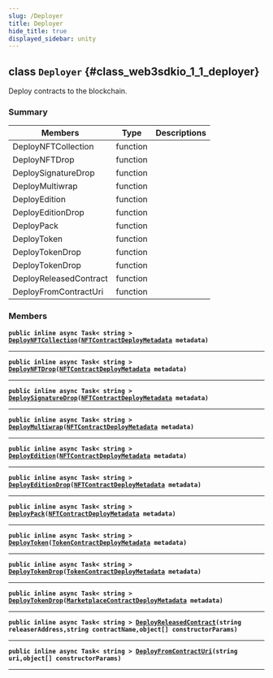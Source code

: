 ```yaml
---
slug: /Deployer
title: Deployer
hide_title: true
displayed_sidebar: unity
---
```


## class `Deployer` {#class_web3sdkio_1_1_deployer}

Deploy contracts to the blockchain.

### Summary

| Members | Type | Descriptions |
| ------- | ---- | ------------ |
| DeployNFTCollection | function |  |
| DeployNFTDrop | function |  |
| DeploySignatureDrop | function |  |
| DeployMultiwrap | function |  |
| DeployEdition | function |  |
| DeployEditionDrop | function |  |
| DeployPack | function |  |
| DeployToken | function |  |
| DeployTokenDrop | function |  |
| DeployTokenDrop | function |  |
| DeployReleasedContract | function |  |
| DeployFromContractUri | function |  |

### Members

**`public inline async Task< string > `[`DeployNFTCollection`](#class_web3sdkio_1_1_deployer_1aa5f5a63ed164970a0da39304a5954f3f)`(`[`NFTContractDeployMetadata`](docs/unity/NFTContractDeployMetadata.md#struct_web3sdkio_1_1_n_f_t_contract_deploy_metadata)` metadata)`**

---

**`public inline async Task< string > `[`DeployNFTDrop`](#class_web3sdkio_1_1_deployer_1a75149aaa6f1aaf8e73053cbddaff66c1)`(`[`NFTContractDeployMetadata`](docs/unity/NFTContractDeployMetadata.md#struct_web3sdkio_1_1_n_f_t_contract_deploy_metadata)` metadata)`**

---

**`public inline async Task< string > `[`DeploySignatureDrop`](#class_web3sdkio_1_1_deployer_1a70e5f8fcf89ca13690a024fafe8623ba)`(`[`NFTContractDeployMetadata`](docs/unity/NFTContractDeployMetadata.md#struct_web3sdkio_1_1_n_f_t_contract_deploy_metadata)` metadata)`**

---

**`public inline async Task< string > `[`DeployMultiwrap`](#class_web3sdkio_1_1_deployer_1ad28a15ef5b839dc2dfb8b228e1f238f9)`(`[`NFTContractDeployMetadata`](docs/unity/NFTContractDeployMetadata.md#struct_web3sdkio_1_1_n_f_t_contract_deploy_metadata)` metadata)`**

---

**`public inline async Task< string > `[`DeployEdition`](#class_web3sdkio_1_1_deployer_1a8e2a4237f0e1e80c3fa7ccb0b0760930)`(`[`NFTContractDeployMetadata`](docs/unity/NFTContractDeployMetadata.md#struct_web3sdkio_1_1_n_f_t_contract_deploy_metadata)` metadata)`**

---

**`public inline async Task< string > `[`DeployEditionDrop`](#class_web3sdkio_1_1_deployer_1a8a083fd980859810bf4face2079e0075)`(`[`NFTContractDeployMetadata`](docs/unity/NFTContractDeployMetadata.md#struct_web3sdkio_1_1_n_f_t_contract_deploy_metadata)` metadata)`**

---

**`public inline async Task< string > `[`DeployPack`](#class_web3sdkio_1_1_deployer_1a765b417f03a22b69ad46d81f0a236d3b)`(`[`NFTContractDeployMetadata`](docs/unity/NFTContractDeployMetadata.md#struct_web3sdkio_1_1_n_f_t_contract_deploy_metadata)` metadata)`**

---

**`public inline async Task< string > `[`DeployToken`](#class_web3sdkio_1_1_deployer_1a1387421772b61f9c5bbc38556a85ede6)`(`[`TokenContractDeployMetadata`](docs/unity/TokenContractDeployMetadata.md#struct_web3sdkio_1_1_token_contract_deploy_metadata)` metadata)`**

---

**`public inline async Task< string > `[`DeployTokenDrop`](#class_web3sdkio_1_1_deployer_1a89a2604382e1cfc46a084b37ab87ae94)`(`[`TokenContractDeployMetadata`](docs/unity/TokenContractDeployMetadata.md#struct_web3sdkio_1_1_token_contract_deploy_metadata)` metadata)`**

---

**`public inline async Task< string > `[`DeployTokenDrop`](#class_web3sdkio_1_1_deployer_1a8a8526593ab665c5a3e4a1621bfc0b4a)`(`[`MarketplaceContractDeployMetadata`](docs/unity/MarketplaceContractDeployMetadata.md#struct_web3sdkio_1_1_marketplace_contract_deploy_metadata)` metadata)`**

---

**`public inline async Task< string > `[`DeployReleasedContract`](#class_web3sdkio_1_1_deployer_1a53a8b69454bd0f491dea15fd5f6feb97)`(string releaserAddress,string contractName,object[] constructorParams)`**

---

**`public inline async Task< string > `[`DeployFromContractUri`](#class_web3sdkio_1_1_deployer_1aff5dbce0c6535630b25a55328df5e785)`(string uri,object[] constructorParams)`**

---
